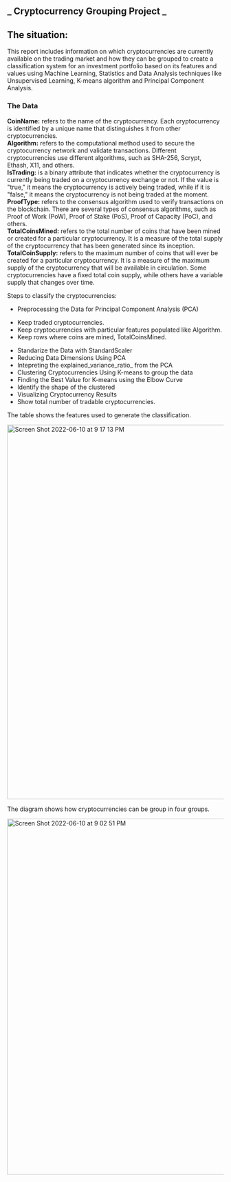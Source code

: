 ## _ Cryptocurrency Grouping Project _

## The situation: 
This report includes information on which cryptocurrencies are currently available on the trading market and how they can be grouped to create a classification system for an investment portfolio based on its features and values using Machine Learning, Statistics and Data Analysis techniques like Unsupervised Learning, K-means algorithm and Principal Component Analysis.

### The Data

<b> CoinName:</b> refers to the name of the cryptocurrency. Each cryptocurrency is identified by a unique name that distinguishes it from other cryptocurrencies. <br/>
<b>Algorithm:</b> refers to the computational method used to secure the cryptocurrency network and validate transactions. Different cryptocurrencies use different algorithms, such as SHA-256, Scrypt, Ethash, X11, and others.<br/>
<b>IsTrading:</b> is a binary attribute that indicates whether the cryptocurrency is currently being traded on a cryptocurrency exchange or not. If the value is "true," it means the cryptocurrency is actively being traded, while if it is "false," it means the cryptocurrency is not being traded at the moment.<br/>
<b>ProofType:</b> refers to the consensus algorithm used to verify transactions on the blockchain. There are several types of consensus algorithms, such as Proof of Work (PoW), Proof of Stake (PoS), Proof of Capacity (PoC), and others.<br/>
<b>TotalCoinsMined:</b> refers to the total number of coins that have been mined or created for a particular cryptocurrency. It is a measure of the total supply of the cryptocurrency that has been generated since its inception.<br/>
<b>TotalCoinSupply:</b> refers to the maximum number of coins that will ever be created for a particular cryptocurrency. It is a measure of the maximum supply of the cryptocurrency that will be available in circulation. Some cryptocurrencies have a fixed total coin supply, while others have a variable supply that changes over time.

Steps to classify the cryptocurrencies:

- Preprocessing the Data for Principal Component Analysis (PCA)
 * Keep traded cryptocurrencies. 
 * Keep cryptocurrencies with particular features populated like Algorithm.
 * Keep rows where coins are mined, TotalCoinsMined. 
 
- Standarize the Data with StandardScaler
- Reducing Data Dimensions Using PCA
- Intepreting the explained_variance_ratio_ from the PCA 
- Clustering Cryptocurrencies Using K-means to group the data
- Finding the Best Value for K-means using the Elbow Curve
- Identify the shape of the clustered
- Visualizing Cryptocurrency Results
- Show total number of tradable cryptocurrencies.


The table shows the features used to generate the classification.
  
 <img width="869" alt="Screen Shot 2022-06-10 at 9 17 13 PM" src="https://user-images.githubusercontent.com/1729991/173172187-420d5cad-1b8a-49e5-83a2-d53cc9367f7d.png">

 The diagram shows how cryptocurrencies can be group in four groups. 

<img width="826" alt="Screen Shot 2022-06-10 at 9 02 51 PM" src="https://user-images.githubusercontent.com/1729991/173171796-7c762217-ad04-421b-b5de-82a1339752b7.png">



